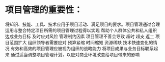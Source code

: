 # 项目管理的重要性：
将知识、技能、工具、技术应用于项目活动、满足项目的要求。项目管理通过合理运用与整合特定项目所需的项目管理过程得以实现
帮助个人群体公共和私人组织 达成业务目标 及时应对风险 管理制约因素
项目管理不善会导致 超时 超支 返工 项目范围扩大
组织领导者需要应对 预算紧缩 时间缩短 资源稀缺 技术快速变化的情况
有效和高效的项目管理应被视为组织的战略能力 将项目成果与业务目标联系起来 通过适当调整项目管理计划，以应对商业环境改变给项目带来的影响